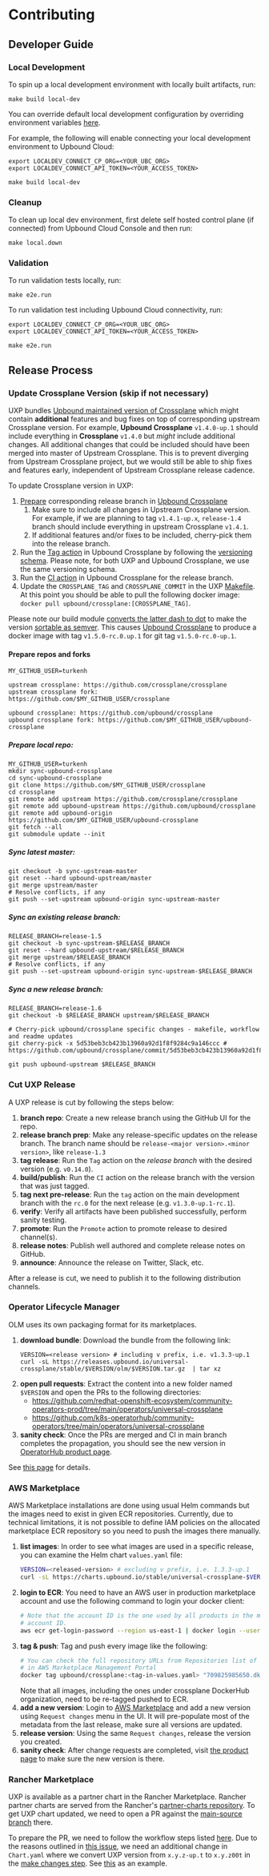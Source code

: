 # Contributing

## Developer Guide

### Local Development

To spin up a local development environment with locally built artifacts, run:

```
make build local-dev
```

You can override default local development configuration by overriding environment
variables [here](https://github.com/upbound/universal-crossplane/blob/main/cluster/local/config/config.env).

For example, the following will enable connecting your local development environment to Upbound Cloud:

```
export LOCALDEV_CONNECT_CP_ORG=<YOUR_UBC_ORG>
export LOCALDEV_CONNECT_API_TOKEN=<YOUR_ACCESS_TOKEN>

make build local-dev
```

### Cleanup

To clean up local dev environment, first delete self hosted control plane (if connected) from Upbound Cloud Console
and then run:

```
make local.down
```

### Validation

To run validation tests locally, run:

```
make e2e.run
```

To run validation test including Upbound Cloud connectivity, run:

```
export LOCALDEV_CONNECT_CP_ORG=<YOUR_UBC_ORG>
export LOCALDEV_CONNECT_API_TOKEN=<YOUR_ACCESS_TOKEN>

make e2e.run
```

## Release Process

### Update Crossplane Version (skip if not necessary)

UXP bundles [Upbound maintained version of Crossplane](https://github.com/upbound/crossplane) 
which might contain **additional** features and bug fixes on top of 
corresponding upstream Crossplane version. For example, **Upbound Crossplane**
`v1.4.0-up.1` should include everything in **Crossplane** `v1.4.0` but _might_
include additional changes. All additional changes that could be included should
have been merged into master of Upstream Crossplane. This is to prevent 
diverging from Upstream Crossplane project, but we would still be able to ship 
fixes and features early, independent of Upstream Crossplane release cadence.

To update Crossplane version in UXP:

1. [Prepare](#prepare-repos-and-forks) corresponding release branch in [Upbound Crossplane](https://github.com/upbound/crossplane)
   1. Make sure to include all changes in Upstream Crossplane version. 
   For example, if we are planning to tag `v1.4.1-up.x`, `release-1.4` branch
   should include everything in upstream Crossplane `v1.4.1`.
   2. If additional features and/or fixes to be included, cherry-pick them into
   the release branch.
2. Run the [Tag action](https://github.com/upbound/crossplane/actions/workflows/tag.yml)
in Upbound Crossplane by following the [versioning schema](VERSIONING.md). 
Please note, for both UXP and Upbound Crossplane, we use the same versioning 
schema.
3. Run the [CI action](https://github.com/upbound/crossplane/actions/workflows/ci.yml)
in Upbound Crossplane for the release branch.
4. Update the `CROSSPLANE_TAG` and `CROSSPLANE_COMMIT` in the UXP [Makefile](Makefile).
At this point you should be able to pull the following docker image:
`docker pull upbound/crossplane:[CROSSPLANE_TAG]`.

Please note our build module [converts the latter dash to dot](https://github.com/upbound/build/pull/155)
to make the version [sortable as semver](https://github.com/upbound/universal-crossplane/issues/109).
This causes [Upbound Crossplane](https://github.com/upbound/crossplane) to
produce a docker image with tag `v1.5.0-rc.0.up.1` for git tag 
`v1.5.0-rc.0-up.1`.

#### Prepare repos and forks

```shell
MY_GITHUB_USER=turkenh

upstream crossplane: https://github.com/crossplane/crossplane
upstream crossplane fork: https://github.com/$MY_GITHUB_USER/crossplane

upbound crossplane: https://github.com/upbound/crossplane
upbound crossplane fork: https://github.com/$MY_GITHUB_USER/upbound-crossplane
```

##### Prepare local repo:

```shell
MY_GITHUB_USER=turkenh
mkdir sync-upbound-crossplane
cd sync-upbound-crossplane
git clone https://github.com/$MY_GITHUB_USER/crossplane
cd crossplane
git remote add upstream https://github.com/crossplane/crossplane
git remote add upbound-upstream https://github.com/upbound/crossplane
git remote add upbound-origin https://github.com/$MY_GITHUB_USER/upbound-crossplane
git fetch --all
git submodule update --init
```

##### Sync latest master:

```shell
git checkout -b sync-upstream-master
git reset --hard upbound-upstream/master
git merge upstream/master
# Resolve conflicts, if any
git push --set-upstream upbound-origin sync-upstream-master
```

##### Sync **an existing** release branch:

```shell
RELEASE_BRANCH=release-1.5
git checkout -b sync-upstream-$RELEASE_BRANCH
git reset --hard upbound-upstream/$RELEASE_BRANCH
git merge upstream/$RELEASE_BRANCH
# Resolve conflicts, if any
git push --set-upstream upbound-origin sync-upstream-$RELEASE_BRANCH
```

##### Sync **a new** release branch:

```shell
RELEASE_BRANCH=release-1.6
git checkout -b $RELEASE_BRANCH upstream/$RELEASE_BRANCH

# Cherry-pick upbound/crossplane specific changes - makefile, workflow and readme updates
git cherry-pick -x 5d53beb3cb423b13960a92d1f8f9284c9a146ccc # https://github.com/upbound/crossplane/commit/5d53beb3cb423b13960a92d1f8f9284c9a146ccc

git push upbound-upstream $RELEASE_BRANCH
```

### Cut UXP Release

A UXP release is cut by following the steps below:

1. **branch repo**: Create a new release branch using the GitHub UI for the
   repo.
1. **release branch prep**: Make any release-specific updates on the release
   branch. The branch name should be `release-<major version>.<minor version>`,
   like `release-1.3`
1. **tag release**: Run the `Tag` action on the _release branch_ with the
   desired version (e.g. `v0.14.0`).
1. **build/publish**: Run the `CI` action on the release branch with the version
   that was just tagged.
1. **tag next pre-release**: Run the `tag` action on the main development branch
   with the `rc.0` for the next release (e.g. `v1.3.0-up.1-rc.1`).
1. **verify**: Verify all artifacts have been published successfully, perform
   sanity testing.
1. **promote**: Run the `Promote` action to promote release to desired
   channel(s).
1. **release notes**: Publish well authored and complete release notes on
   GitHub.
1. **announce**: Announce the release on Twitter, Slack, etc.

After a release is cut, we need to publish it to the following distribution channels.

### Operator Lifecycle Manager

OLM uses its own packaging format for its marketplaces.

1. **download bundle**: Download the bundle from the following link:
   ```
   VERSION=<release version> # including v prefix, i.e. v1.3.3-up.1
   curl -sL https://releases.upbound.io/universal-crossplane/stable/$VERSION/olm/$VERSION.tar.gz  | tar xz
   ```
1. **open pull requests**: Extract the content into a new folder named `$VERSION`
   and open the PRs to the following directories:
    * https://github.com/redhat-openshift-ecosystem/community-operators-prod/tree/main/operators/universal-crossplane
    * https://github.com/k8s-operatorhub/community-operators/tree/main/operators/universal-crossplane
1. **sanity check**: Once the PRs are merged and CI in main branch completes the
   propagation, you should see the new version in [OperatorHub product page](https://operatorhub.io/operator/universal-crossplane).

See [this page](cluster/olm/README.md) for details.

### AWS Marketplace

AWS Marketplace installations are done using usual Helm commands but the images
need to exist in given ECR repositories. Currently, due to technical limitations,
it is not possible to define IAM policies on the allocated marketplace ECR repository
so you need to push the images there manually.

1. **list images**: In order to see what images are used in a specific release,
   you can examine the Helm chart `values.yaml` file:
   ```bash
   VERSION=<released-version> # excluding v prefix, i.e. 1.3.3-up.1
   curl -sL https://charts.upbound.io/stable/universal-crossplane-$VERSION.tgz | tar xz
   ```
1. **login to ECR**: You need to have an AWS user in production marketplace account
   and use the following command to login your docker client:
   ```bash
   # Note that the account ID is the one used by all products in the marketplace, not our
   # account ID.
   aws ecr get-login-password --region us-east-1 | docker login --username AWS --password-stdin "709825985650.dkr.ecr.us-east-1.amazonaws.com"
   ```
1. **tag & push**: Tag and push every image like the following:
   ```bash
   # You can check the full repository URLs from Repositories list of the product
   # in AWS Marketplace Management Portal
   docker tag upbound/crossplane:<tag-in-values.yaml> "709825985650.dkr.ecr.us-east-1.amazonaws.com/upbound/crossplane:<tag-in-values.yaml>"
   ```
   Note that all images, including the ones under crossplane DockerHub organization,
   need to be re-tagged pushed to ECR.
1. **add a new version**: Login to [AWS Marketplace](https://aws.amazon.com/marketplace/)
   and add a new version using `Request changes` menu in the UI. It will
   pre-populate most of the metadata from the last release, make sure all
   versions are updated.
1. **release version**: Using the same `Request changes`, release the version you
   created.
1. **sanity check**: After change requests are completed, visit [the product page](https://aws.amazon.com/marketplace/pp/prodview-uhc2iwi5xysoc)
   to make sure the new version is there.

### Rancher Marketplace

UXP is available as a partner chart in the Rancher Marketplace. Rancher partner charts are served from the
Rancher's [partner-charts repository](https://github.com/rancher/partner-charts). To get UXP chart updated,
we need to open a PR against the [main-source branch](https://github.com/rancher/partner-charts/tree/main-source) there.

To prepare the PR, we need to follow the workflow steps listed [here](https://github.com/rancher/partner-charts/tree/main-source#workflow).
Due to the reasons outlined in [this issue](https://github.com/upbound/universal-crossplane/issues/119), we need an
additional change in `Chart.yaml` where we convert UXP version from `x.y.z-up.t` to `x.y.z00t` in the [make changes step](https://github.com/rancher/partner-charts/tree/main-source#4-make-changes).
See [this](https://github.com/rancher/partner-charts/pull/89#discussion_r640533267) as an example.
